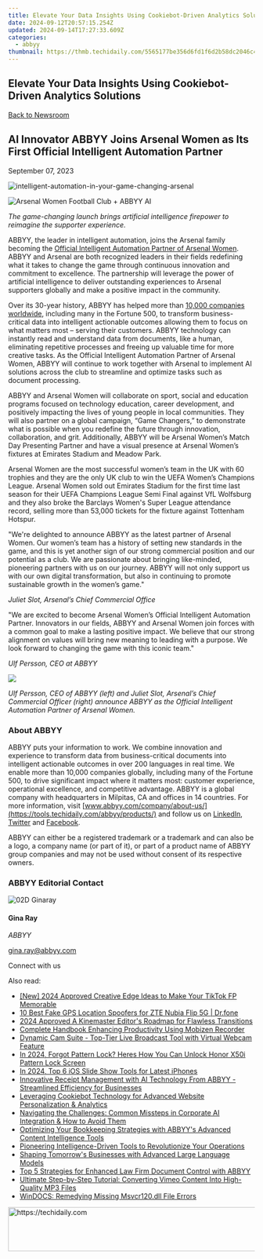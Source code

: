 ```yaml
---
title: Elevate Your Data Insights Using Cookiebot-Driven Analytics Solutions
date: 2024-09-12T20:57:15.254Z
updated: 2024-09-14T17:27:33.609Z
categories:
  - abbyy
thumbnail: https://thmb.techidaily.com/5565177be356d6fd1f6d2b58dc2046c46dae913812fa6d796b06a5e79fd2f303.jpg
---
```


## Elevate Your Data Insights Using Cookiebot-Driven Analytics Solutions

[Back to Newsroom](https://tools.techidaily.com/abbyy/products/)

## AI Innovator ABBYY Joins Arsenal Women as Its First Official Intelligent Automation Partner

September 07, 2023

![intelligent-automation-in-your-game-changing-arsenal](https://content.abbyy.com/-/media/project/abbyy/abbyy/insights/blog/let-get-real-abbyy-x-arsenal-women/intelligent-automation-in-your-game-changing-arsenal.jpg?h=565&iar=0&w=848)

![Arsenal Women Football Club + ABBYY AI](https://www.abbyy.com/-/media/project/abbyy/abbyy/company/newsroom/content-images/Arsenal-Women-banner_848444.jpg) 

_The game-changing launch brings artificial intelligence firepower to reimagine the supporter experience._

ABBYY, the leader in intelligent automation, joins the Arsenal family becoming the [Official Intelligent Automation Partner of Arsenal Women](https://tools.techidaily.com/abbyy/products/). ABBYY and Arsenal are both recognized leaders in their fields redefining what it takes to change the game through continuous innovation and commitment to excellence. The partnership will leverage the power of artificial intelligence to deliver outstanding experiences to Arsenal supporters globally and make a positive impact in the community.

Over its 30-year history, ABBYY has helped more than [10,000 companies worldwide](https://tools.techidaily.com/abbyy/products/), including many in the Fortune 500, to transform business-critical data into intelligent actionable outcomes allowing them to focus on what matters most – serving their customers. ABBYY technology can instantly read and understand data from documents, like a human, eliminating repetitive processes and freeing up valuable time for more creative tasks. As the Official Intelligent Automation Partner of Arsenal Women, ABBYY will continue to work together with Arsenal to implement AI solutions across the club to streamline and optimize tasks such as document processing.

ABBYY and Arsenal Women will collaborate on sport, social and education programs focused on technology education, career development, and positively impacting the lives of young people in local communities. They will also partner on a global campaign, “Game Changers,” to demonstrate what is possible when you redefine the future through innovation, collaboration, and grit. Additionally, ABBYY will be Arsenal Women’s Match Day Presenting Partner and have a visual presence at Arsenal Women’s fixtures at Emirates Stadium and Meadow Park.

Arsenal Women are the most successful women’s team in the UK with 60 trophies and they are the only UK club to win the UEFA Women’s Champions League. Arsenal Women sold out Emirates Stadium for the first time last season for their UEFA Champions League Semi Final against VfL Wolfsburg and they also broke the Barclays Women's Super League attendance record, selling more than 53,000 tickets for the fixture against Tottenham Hotspur.

"We're delighted to announce ABBYY as the latest partner of Arsenal Women. Our women’s team has a history of setting new standards in the game, and this is yet another sign of our strong commercial position and our potential as a club. We are passionate about bringing like-minded, pioneering partners with us on our journey. ABBYY will not only support us with our own digital transformation, but also in continuing to promote sustainable growth in the women’s game."

_Juliet Slot, Arsenal’s Chief Commercial Office_

"We are excited to become Arsenal Women’s Official Intelligent Automation Partner. Innovators in our fields, ABBYY and Arsenal Women join forces with a common goal to make a lasting positive impact. We believe that our strong alignment on values will bring new meaning to leading with a purpose. We look forward to changing the game with this iconic team."

_Ulf Persson, CEO at ABBYY_

![](https://static1.abbyy.com/abbyycommedia/37721/ulf-x-juliet.jpg)

_Ulf Persson, CEO of ABBYY (left) and Juliet Slot, Arsenal’s Chief Commercial Officer (right) announce ABBYY as the Official Intelligent Automation Partner of Arsenal Women._

### About ABBYY

ABBYY puts your information to work. We combine innovation and experience to transform data from business-critical documents into intelligent actionable outcomes in over 200 languages in real time. We enable more than 10,000 companies globally, including many of the Fortune 500, to drive significant impact where it matters most: customer experience, operational excellence, and competitive advantage. ABBYY is a global company with headquarters in Milpitas, CA and offices in 14 countries. For more information, visit [www.abbyy.com/company/about-us/](https://tools.techidaily.com/abbyy/products/) and follow us on [LinkedIn](https://www.linkedin.com/company/abbyy), [Twitter](https://twitter.com/ABBYY%5FSoftware) and [Facebook](https://www.facebook.com/ABBYYsoft).

ABBYY can either be a registered trademark or a trademark and can also be a logo, a company name (or part of it), or part of a product name of ABBYY group companies and may not be used without consent of its respective owners.

### ABBYY Editorial Contact

![02D Ginaray](https://static2.abbyy.com/abbyycommedia/23662/02d-ginaray.png)

#### Gina Ray

_ABBYY_

[gina.ray@abbyy.com](https://tools.techidaily.com/abbyy/products/) 

  
Connect with us

<ins class="adsbygoogle"
     style="display:block"
     data-ad-format="autorelaxed"
     data-ad-client="ca-pub-7571918770474297"
     data-ad-slot="1223367746"></ins>

<ins class="adsbygoogle"
     style="display:block"
     data-ad-client="ca-pub-7571918770474297"
     data-ad-slot="8358498916"
     data-ad-format="auto"
     data-full-width-responsive="true"></ins>

<span class="atpl-alsoreadstyle">Also read:</span>
<div><ul>
<li><a href="https://tiktok-videos.techidaily.com/new-2024-approved-creative-edge-ideas-to-make-your-tiktok-fp-memorable/"><u>[New] 2024 Approved Creative Edge Ideas to Make Your TikTok FP Memorable</u></a></li>
<li><a href="https://location-fake.techidaily.com/10-best-fake-gps-location-spoofers-for-zte-nubia-flip-5g-drfone-by-drfone-virtual-android/"><u>10 Best Fake GPS Location Spoofers for ZTE Nubia Flip 5G | Dr.fone</u></a></li>
<li><a href="https://extra-resources.techidaily.com/2024-approved-a-kinemaster-editors-roadmap-for-flawless-transitions/"><u>2024 Approved A Kinemaster Editor's Roadmap for Flawless Transitions</u></a></li>
<li><a href="https://visual-screen-recording.techidaily.com/complete-handbook-enhancing-productivity-using-mobizen-recorder/"><u>Complete Handbook Enhancing Productivity Using Mobizen Recorder</u></a></li>
<li><a href="https://some-guidance.techidaily.com/dynamic-cam-suite-top-tier-live-broadcast-tool-with-virtual-webcam-feature/"><u>Dynamic Cam Suite - Top-Tier Live Broadcast Tool with Virtual Webcam Feature</u></a></li>
<li><a href="https://unlock-android.techidaily.com/in-2024-forgot-pattern-lock-heres-how-you-can-unlock-honor-x50i-pattern-lock-screen-by-drfone-android/"><u>In 2024, Forgot Pattern Lock? Heres How You Can Unlock Honor X50i Pattern Lock Screen</u></a></li>
<li><a href="https://fox-direct.techidaily.com/in-2024-top-6-ios-slide-show-tools-for-latest-iphones/"><u>In 2024, Top 6 iOS Slide Show Tools for Latest iPhones</u></a></li>
<li><a href="https://solve-hot.techidaily.com/innovative-receipt-management-with-ai-technology-from-abbyy-streamlined-efficiency-for-businesses/"><u>Innovative Receipt Management with AI Technology From ABBYY - Streamlined Efficiency for Businesses</u></a></li>
<li><a href="https://solve-hot.techidaily.com/leveraging-cookiebot-technology-for-advanced-website-personalization-and-analytics/"><u>Leveraging Cookiebot Technology for Advanced Website Personalization & Analytics</u></a></li>
<li><a href="https://solve-hot.techidaily.com/navigating-the-challenges-common-missteps-in-corporate-ai-integration-and-how-to-avoid-them/"><u>Navigating the Challenges: Common Missteps in Corporate AI Integration & How to Avoid Them</u></a></li>
<li><a href="https://solve-hot.techidaily.com/optimizing-your-bookkeeping-strategies-with-abbyys-advanced-content-intelligence-tools/"><u>Optimizing Your Bookkeeping Strategies with ABBYY's Advanced Content Intelligence Tools</u></a></li>
<li><a href="https://solve-hot.techidaily.com/pioneering-intelligence-driven-tools-to-revolutionize-your-operations/"><u>Pioneering Intelligence-Driven Tools to Revolutionize Your Operations</u></a></li>
<li><a href="https://solve-hot.techidaily.com/shaping-tomorrows-businesses-with-advanced-large-language-models/"><u>Shaping Tomorrow's Businesses with Advanced Large Language Models</u></a></li>
<li><a href="https://solve-hot.techidaily.com/top-5-strategies-for-enhanced-law-firm-document-control-with-abbyy/"><u>Top 5 Strategies for Enhanced Law Firm Document Control with ABBYY</u></a></li>
<li><a href="https://vp-tips.techidaily.com/ultimate-step-by-step-tutorial-converting-vimeo-content-into-high-quality-mp3-files/"><u>Ultimate Step-by-Step Tutorial: Converting Vimeo Content Into High-Quality MP3 Files</u></a></li>
<li><a href="https://win11-tips.techidaily.com/windocs-remedying-missing-msvcr120dll-file-errors/"><u>WinDOCS: Remedying Missing Msvcr120.dll File Errors</u></a></li>
</ul></div>

<!-- affiliate ads begin -->
<a href="https://ephamedtechinc.pxf.io/c/5597632/2137224/26400" target="_top" id="2137224">
  <img src="//a.impactradius-go.com/display-ad/26400-2137224" border="0" alt="https://techidaily.com" width="728" height="90"/>
</a>
<img height="0" width="0" src="https://ephamedtechinc.pxf.io/i/5597632/2137224/26400" style="position:absolute;visibility:hidden;" border="0" />
<!-- affiliate ads end -->

